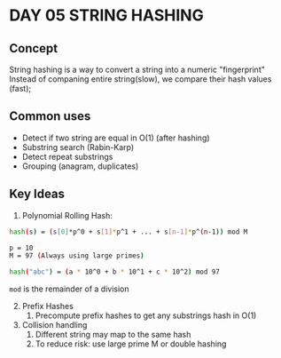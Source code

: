 # DAY 05 STRING HASHING

## Concept
String hashing is a way to convert a string into a numeric "fingerprint"
Instead of companing entire string(slow), we compare their hash values (fast);

## Common uses
* Detect if two string are equal in O(1) (after hashing)
* Substring search (Rabin-Karp)
* Detect repeat substrings
* Grouping (anagram, duplicates)

## Key Ideas
1. Polynomial Rolling Hash:

```bash
hash(s) = (s[0]*p^0 + s[1]*p^1 + ... + s[n-1]*p^(n-1)) mod M

p = 10
M = 97 (Always using large primes)

hash("abc") = (a * 10^0 + b * 10^1 + c * 10^2) mod 97
```
`mod` is the remainder of a division

2. Prefix Hashes
   1. Precompute prefix hashes to get any substrings hash in O(1)
3. Collision handling
   1. Different string may map to the same hash
   2. To reduce risk: use large prime M or double hashing

